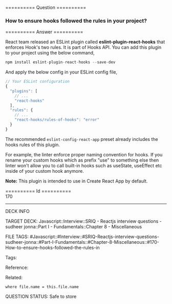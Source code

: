 ========== Question ==========  

### How to ensure hooks followed the rules in your project?  

========== Answer ==========  

React team released an ESLint plugin called **eslint-plugin-react-hooks** that
enforces Hook's two rules. It is part of Hooks API. You can add this plugin to
your project using the below command,

```javascript
npm install eslint-plugin-react-hooks --save-dev
```

And apply the below config in your ESLint config file,

```javascript
// Your ESLint configuration
{
  "plugins": [
    // ...
    "react-hooks"
  ],
  "rules": {
    // ...
    "react-hooks/rules-of-hooks": "error"
  }
}
```

The recommended `eslint-config-react-app` preset already includes the hooks
rules of this plugin.

For example, the linter enforce proper naming convention for hooks. If you
rename your custom hooks which as prefix "use" to something else then linter
won't allow you to call built-in hooks such as useState, useEffect etc inside of
your custom hook anymore.

**Note:** This plugin is intended to use in Create React App by default.

========== Id ==========  
170

---

DECK INFO

TARGET DECK: Javascript::Interview::SRIQ - Reactjs interview questions - sudheer jonna::Part I - Fundamentals::Chapter 8 - Miscellaneous

FILE TAGS: #Javascript::#Interview::#SRIQ-Reactjs-interview-questions-sudheer-jonna::#Part-I-Fundamentals::#Chapter-8-Miscellaneous::#170-How-to-ensure-hooks-followed-the-rules-in

Tags:

Reference:

Related:

```dataview
where file.name = this.file.name
```
QUESTION STATUS: Safe to store
